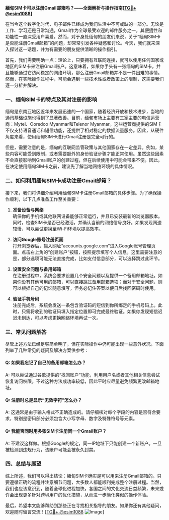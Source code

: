 **緬甸SIM卡可以注册Gmail邮箱吗？——全面解析与操作指南[[TG💪+ @esim1088](https://t.me/s/esim1088)]**

在当今这个数字化时代，电子邮件已经成为我们生活中不可或缺的一部分。无论是工作、学习还是日常沟通，Gmail作为全球最受欢迎的邮件服务之一，其便捷性和功能性一直深受用户喜爱。然而，对于身处缅甸的朋友们来说，关于“緬甸SIM卡是否能注册Gmail邮箱”的问题，却常常引发各种疑惑和讨论。今天，我们就来深入探讨这一话题，并为有需要的朋友提供清晰的操作指引。

首先，我们需要明确一点：理论上，只要拥有互联网连接，就可以使用任何国家或地区的SIM卡来注册Gmail账户。这意味着，如果你手头有一张缅甸的SIM卡，并且能够通过它访问稳定的网络环境，那么注册Gmail邮箱并不是一件困难的事情。然而，在实际操作过程中，可能会遇到一些技术性或者政策上的限制，这需要我们逐一分析并解决。

### 一、缅甸SIM卡的特点及其对注册的影响

缅甸是东南亚地区近年来发展迅速的一个国家，随着经济开放和技术进步，当地的通讯基础设施也得到了显著改善。目前，缅甸市场上主要有三家主要的电信运营商：Mytel、Ooredoo Myanmar和Telenor Myanmar。这些运营商提供的SIM卡不仅支持语音通话和短信功能，还提供了相对稳定的数据流量服务。因此，从硬件角度来看，使用缅甸SIM卡进行Gmail注册是完全可行的。

但是，需要注意的是，缅甸的互联网监管政策与其他国家存在一定差异。例如，某些内容可能受到限制，或者需要额外的身份验证步骤才能正常使用。虽然这些因素不会直接影响到Gmail账户的创建过程，但在后续使用中可能会带来不便。因此，在决定使用缅甸SIM卡之前，建议先了解当地网络环境的具体情况。

### 二、如何利用缅甸SIM卡成功注册Gmail邮箱？

接下来，我们将详细介绍利用缅甸SIM卡注册Gmail邮箱的具体步骤。为了确保操作顺利，以下几点准备工作至关重要：

1. **准备设备与网络**  
   确保你的手机或其他联网设备能够正常运行，并且已安装最新的浏览器版本。同时，检查SIM卡是否已经激活，并确认当前的网络信号良好。如果发现网速较慢，可以尝试更换至Wi-Fi环境以提高效率。

2. **访问Google账号注册页面**  
   打开浏览器后，输入网址“accounts.google.com”进入Google账号管理页面。点击右上角的“创建账户”按钮，按照提示填写个人信息。这里需要注意的是，部分选项可能无法直接完成，比如支付信息部分，可以选择跳过此环节。

3. **设置安全问题与备用邮箱**  
   在注册过程中，系统会要求设置几个安全问题以及提供一个备用邮箱地址。如果你没有其他可用的邮箱，可以直接跳过备用邮箱选项；而对于安全问题，则可以根据自己的记忆随意填写，但务必记住答案以便日后找回密码时使用。

4. **验证手机号码**  
   注册完成后，系统会发送一条包含验证码的短信到你所绑定的手机号码上。此时，只需将收到的验证码填入指定位置即可完成最终验证。如果你发现短信迟迟未到达，可以考虑更换网络环境再试一次。

### 三、常见问题解答

尽管上述方法已经足够简单明了，但在实际操作中仍可能出现一些意外状况。下面列举了几种常见的疑问及解决方案供参考：

#### Q: 如果我忘记了自己的备用邮箱怎么办？
A: 可以尝试通过谷歌提供的“找回账户”功能，利用用户名或者其他相关信息尝试恢复访问权限。不过这种方法成功率较低，因此平时应尽量避免频繁更改邮箱地址。

#### Q: 注册时总是显示“无效字符”怎么办？
A: 这通常是由于输入格式不正确造成的。请仔细核对每个字段的内容是否符合要求，特别是密码部分必须包含大小写字母、数字及特殊符号等元素。

#### Q: 我能否同时用多张SIM卡注册同一个Gmail账户？
A: 不建议这样做。根据Google的规定，同一IP地址下只能创建一个新账户。一旦被检测到违规行为，该账户可能会被永久封禁。

### 四、总结与展望

综上所述，我们可以得出结论：緬甸SIM卡确实是可以用来注册Gmail邮箱的。只要遵循正确的流程并注意细节问题，大多数人都能顺利完成整个注册过程。当然，我们也应该意识到，随着全球化进程加快，各国之间的文化交流日益频繁，未来或许会出现更多针对跨境用户的优化措施，从而进一步简化类似的操作体验。

最后，希望本文能够帮助到那些正在寻找相关指导的朋友。如果你还有其他疑问，欢迎随时留言交流！[[TG💪+ @esim1088](https://t.me/s/esim1088) ![Image](https://i.postimg.cc/4NQfJmqS/Snipaste-2025-05-13-00-14-12.png)]